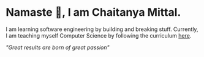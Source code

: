# Namaste 🙏, I am Chaitanya Mittal.

I am learning software engineering by building and breaking stuff. Currently, I am teaching myself Computer Science by following the curriculum [here](https://teachyourselfcs.com).

_"Great results are born of great passion"_


